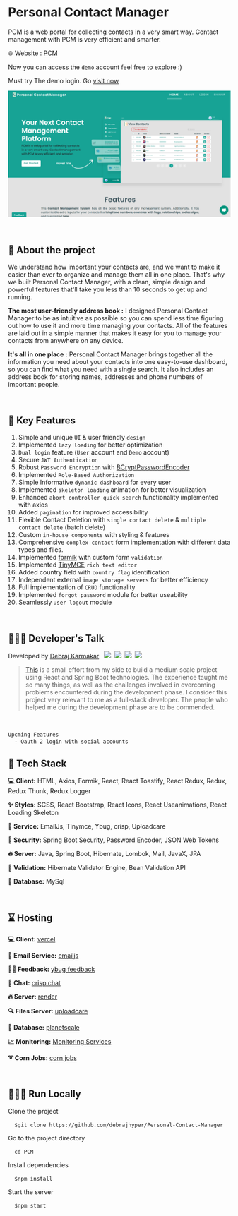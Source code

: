 # Personal Contact Manager

PCM is a web portal for collecting contacts in a very smart way. Contact management with PCM is very efficient and smarter.

🌐 Website : [PCM](https://pcm.vercel.app/)

Now you can access the ``demo`` account feel free to explore :)

Must try The demo login. Go [visit now](https://pcm.vercel.app/login)


![1clock thumbnail](./PCM/pcm-frontend/public/template.png)

<br/>

## 📑 About the project
We understand how important your contacts are, and we want to make it easier than ever to organize and manage them all in one place. That's why we built Personal Contact Manager, with a clean, simple design and powerful features that'll take you less than 10 seconds to get up and running.
<br/>

**The most user-friendly address book :**
I designed Personal Contact Manager to be as intuitive as possible so you can spend less time figuring out how to use it and more time managing your contacts. All of the features are laid out in a simple manner that makes it easy for you to manage your contacts from anywhere on any device.
<br/>

**It's all in one place :**
Personal Contact Manager brings together all the information you need about your contacts into one easy-to-use dashboard, so you can find what you need with a single search. It also includes an address book for storing names, addresses and phone numbers of important people.

<br/>

## 🔐 Key Features
  1. Simple and unique ``UI`` & user friendly ``design``
  2. Implemented ``lazy loading`` for better optimization
  3. ``Dual login`` feature (``User`` account and ``Demo`` account)
  4. Secure ``JWT Authentication``
  5. Robust ``Password Encryption`` with [BCryptPasswordEncoder](https://docs.spring.io/spring-security/site/docs/current/api/org/springframework/security/crypto/bcrypt/BCryptPasswordEncoder.html)
  6. Implemented ``Role-Based Authorization``
  7. Simple Informative ``dynamic dashboard`` for every user
  8. Implemented ``skeleton loading`` animation for better visualization
  9. Enhanced ``abort controller quick search`` functionality implemented with axios
  10. Added ``pagination`` for improved accessibility
  11. Flexible Contact Deletion with ``single contact delete`` & ``multiple contact delete`` (batch delete)
  12. Custom ``in-house components`` with styling & features
  13. Comprehensive ``complex contact`` form implementation with different data types and files.
  14. Implemented [formik](https://formik.org/) with custom form ``validation``
  15. Implemented [TinyMCE](https://www.tiny.cloud/) ``rich text editor``
  16. Added country field with ``country flag`` identification
  17. Independent external ``image storage servers`` for better efficiency
  18. Full implementation of ``CRUD`` functionality
  19. Implemented ``forgot password`` module for better useability
  20. Seamlessly ``user logout`` module


<br/>

## 👨🏻‍💻 Developer's Talk
Developed by <a href="https://github.com/debrajhyper">Debraj Karmakar</a>
<span style="display:inline-flex; justify-content:space-evenly; width:20%;">
<a href="https://twitter.com/debraj_010">
  <img src="https://cdn.jsdelivr.net/gh/devicons/devicon/icons/twitter/twitter-original.svg" width="20px"/>
</a>
<a href="https://linkedin.com/in/debraj-karmakar-275570199">
  <img src="https://cdn.jsdelivr.net/gh/devicons/devicon/icons/linkedin/linkedin-original.svg" width="20px"/>
</a>
<a href="https://fb.com/debraj.karmakar.923">
  <img src="https://cdn.jsdelivr.net/gh/devicons/devicon/icons/facebook/facebook-original.svg" width="20px"/>
</a>
<a href="https://www.behance.net/debrajkarmakar">
  <img src="https://cdn.jsdelivr.net/gh/devicons/devicon/icons/behance/behance-original.svg" width="20px">
</a>
</span>

><a href="https://pcm.vercel.app/">This</a> is a small effort from my side to build a medium scale project using React and Spring Boot technologies. The experience taught me so many things, as well as the challenges involved in overcoming problems encountered during the development phase. I consider this project very relevant to me as a full-stack developer. The people who helped me during the development phase are to be commended.

<br/>

    Upcming Features
      - Oauth 2 login with social accounts 

## 🚀 Tech Stack

**💻 Client:** HTML, Axios, Formik, React, React Toastify, React Redux, Redux, Redux Thunk, Redux Logger

**✨ Styles:** SCSS, React Bootstrap, React Icons, React Useanimations, React Loading Skeleton

**🔌 Service:** EmailJs, Tinymce, Ybug, crisp, Uploadcare

**🔐 Security:** Spring Boot Security, Password Encoder, JSON Web Tokens

**🔥 Server:** Java, Spring Boot, Hibernate, Lombok, Mail, JavaX, JPA

**🧲 Validation:** Hibernate Validator Engine, Bean Validation API

**📂 Database:** MySql

<br/>

## ⌛ Hosting

**💻 Client:** [vercel](https://vercel.com/debrajhyper/pcm-client)

**📧 Email Service:** [emailjs](https://dashboard.emailjs.com/admin/statistics)

**👏🏻 Feedback:** [ybug feedback](https://ybug.io/dashboard/projects/2x6n422zws7k9k2rvttq/reports)

**🙂 Chat:** [crisp chat](https://app.crisp.chat/website/edbf0bc6-2c54-4ca8-82d7-5dc4eb967c09/inbox)

**🔥 Server:** [render](https://dashboard.render.com/web/srv-ch4gobm4dad97s327np0)

**🔍 Files Server:** [uploadcare](https://app.uploadcare.com/projects/42f221173ddffa4c7a53/files/fa2bc038-fd07-4096-adfc-02c2c54ac46b?limit=100&ordering=-datetime_uploaded)

**📂 Database:** [planetscale](https://app.planetscale.com/debrajkarmakar010/pcm)

**📈 Monitoring:** [Monitoring Services](https://rp60xbp0.status.cron-job.org/)

**➰ Corn Jobs:** [corn jobs](https://console.cron-job.org/dashboard)

<br/>

## 🏃🏻‍♂️ Run Locally

Clone the project
```
  $git clone https://github.com/debrajhyper/Personal-Contact-Manager
```

Go to the project directory
```
  cd PCM
```

Install dependencies
```
  $npm install
```

Start the server
```
  $npm start
```

<br/>
